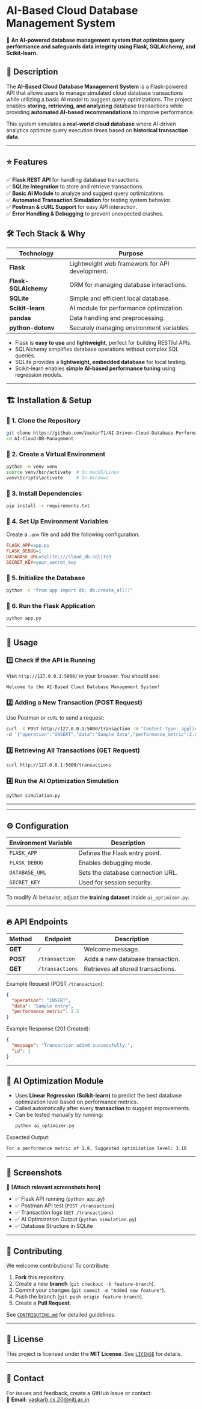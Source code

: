 # AI-Based Cloud Database Management System  
🚀 **An AI-powered database management system that optimizes query performance and safeguards data integrity using Flask, SQLAlchemy, and Scikit-learn.**

## 📖 Description  

The **AI-Based Cloud Database Management System** is a Flask-powered API that allows users to manage simulated cloud database transactions while utilizing a basic AI model to suggest query optimizations. The project enables **storing, retrieving, and analyzing** database transactions while providing **automated AI-based recommendations** to improve performance.  

This system simulates a **real-world cloud database** where AI-driven analytics optimize query execution times based on **historical transaction data**.

---

## ⭐ Features  

✅ **Flask REST API** for handling database transactions.  
✅ **SQLite Integration** to store and retrieve transactions.  
✅ **Basic AI Module** to analyze and suggest query optimizations.  
✅ **Automated Transaction Simulation** for testing system behavior.  
✅ **Postman & cURL Support** for easy API interaction.  
✅ **Error Handling & Debugging** to prevent unexpected crashes.  


## 🛠 Tech Stack & Why  

| **Technology**       | **Purpose** |
|----------------------|-------------|
| **Flask**           | Lightweight web framework for API development. |
| **Flask-SQLAlchemy** | ORM for managing database interactions. |
| **SQLite**          | Simple and efficient local database. |
| **Scikit-learn**    | AI module for performance optimization. |
| **pandas**          | Data handling and preprocessing. |
| **python-dotenv**   | Securely managing environment variables. |


- Flask is **easy to use** and **lightweight**, perfect for building RESTful APIs.  
- SQLAlchemy simplifies database operations without complex SQL queries.  
- SQLite provides a **lightweight, embedded database** for local testing.  
- Scikit-learn enables **simple AI-based performance tuning** using regression models.  

---

## 🏗 Installation & Setup  

### 🔹 1. Clone the Repository  
```bash
git clone https://github.com/Vaskar71/AI-Driven-Cloud-Database-Performance-Optimizer.git
cd AI-Cloud-DB-Management
```

### 🔹 2. Create a Virtual Environment  
```bash
python -m venv venv
source venv/bin/activate  # On macOS/Linux
venv\Scripts\activate     # On Windows
```

### 🔹 3. Install Dependencies  
```bash
pip install -r requirements.txt
```

### 🔹 4. Set Up Environment Variables  
Create a `.env` file and add the following configuration:  
```ini
FLASK_APP=app.py
FLASK_DEBUG=1
DATABASE_URL=sqlite:///cloud_db.sqlite3
SECRET_KEY=your_secret_key
```

### 🔹 5. Initialize the Database  
```bash
python -c "from app import db; db.create_all()"
```

### 🔹 6. Run the Flask Application  
```bash
python app.py
```

---

## 🚀 Usage  

### 1️⃣ **Check if the API is Running**  
Visit `http://127.0.0.1:5000/` in your browser. You should see:  
```
Welcome to the AI-Based Cloud Database Management System!
```

### 2️⃣ **Adding a New Transaction (POST Request)**  
Use Postman or `cURL` to send a request:  
```bash
curl -X POST http://127.0.0.1:5000/transaction -H "Content-Type: application/json" \
-d '{"operation":"INSERT","data":"Sample data","performance_metric":2.0}'
```

### 3️⃣ **Retrieving All Transactions (GET Request)**  
```bash
curl http://127.0.0.1:5000/transactions
```

### 4️⃣ **Run the AI Optimization Simulation**  
```bash
python simulation.py
```

---
---

## ⚙️ Configuration  

| **Environment Variable** | **Description** |
|-------------------------|-----------------|
| `FLASK_APP`             | Defines the Flask entry point. |
| `FLASK_DEBUG`           | Enables debugging mode. |
| `DATABASE_URL`          | Sets the database connection URL. |
| `SECRET_KEY`            | Used for session security. |

To modify AI behavior, adjust the **training dataset** inside `ai_optimizer.py`.  

---

## 🔥 API Endpoints  

| **Method** | **Endpoint**       | **Description** |
|------------|--------------------|----------------|
| **GET**    | `/`                | Welcome message. |
| **POST**   | `/transaction`      | Adds a new database transaction. |
| **GET**    | `/transactions`     | Retrieves all stored transactions. |

Example Request (POST `/transaction`):  
```json
{
  "operation": "INSERT",
  "data": "Sample entry",
  "performance_metric": 2.5
}
```

Example Response (201 Created):  
```json
{
  "message": "Transaction added successfully.",
  "id": 1
}
```

---

## 🤖 AI Optimization Module  

- Uses **Linear Regression (Scikit-learn)** to predict the best database optimization level based on performance metrics.  
- Called automatically after every **transaction** to suggest improvements.  
- Can be tested manually by running:  
  ```bash
  python ai_optimizer.py
  ```

Expected Output:  
```
For a performance metric of 1.8, Suggested optimization level: 3.10
```

---

## 📸 Screenshots  

📌 **[Attach relevant screenshots here]**  
- ✅ Flask API running (`python app.py`)  
- ✅ Postman API test (`POST /transaction`)  
- ✅ Transaction logs (`GET /transactions`)  
- ✅ AI Optimization Output (`python simulation.py`)  
- ✅ Database Structure in SQLite  

---

## 🤝 Contributing  

We welcome contributions! To contribute:  
1. **Fork** this repository.  
2. Create a new **branch** (`git checkout -b feature-branch`).  
3. Commit your changes (`git commit -m "Added new feature"`).  
4. Push the branch (`git push origin feature-branch`).  
5. Create a **Pull Request**.  

See [`CONTRIBUTING.md`](CONTRIBUTING.md) for detailed guidelines.  

---

## 📜 License  

This project is licensed under the **MIT License**. See [`LICENSE`](LICENSE) for details.  

---

## 📩 Contact  

For issues and feedback, create a GitHub Issue or contact:  
📧 **Email:** vaskarb.cs.20@nitj.ac.in  
 

